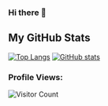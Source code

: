 ### Hi there 👋
## My GitHub Stats
[![Top Langs](https://github-readme-stats.vercel.app/api/top-langs/?username=clarion22&theme=nightowl&layout=compact)](https://github.com/anuraghazra/github-readme-stats)
[![GitHub stats](https://github-readme-stats.vercel.app/api?username=clarion22&theme=nightowl&show_icons=false)](https://github.com/anuraghazra/github-readme-stats)

### Profile Views:<br>
![Visitor Count](https://profile-counter.glitch.me/clarion22/count.svg)



<!--
**clarion22/Clarion22** is a ✨ _special_ ✨ repository because its `README.md` (this file) appears on your GitHub profile.

Here are some ideas to get you started:

- 🔭 I’m currently working on ...
- 🌱 I’m currently learning ...
- 👯 I’m looking to collaborate on ...
- 🤔 I’m looking for help with ...
- 💬 Ask me about ...
- 📫 How to reach me: ...
- 😄 Pronouns: ...
- ⚡ Fun fact: ...
-->
